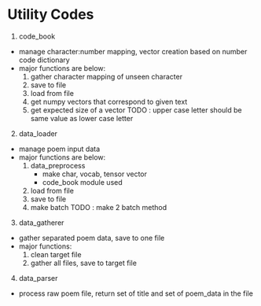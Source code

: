 # Utility Codes

1. code_book
- manage character:number mapping, vector creation based on number code dictionary
- major functions are below:
	1. gather character mapping of unseen character
	2. save to file
	3. load from file
	4. get numpy vectors that correspond to given text
	5. get expected size of a vector
TODO : upper case letter should be same value as lower case letter

2. data_loader
- manage poem input data
- major functions are below:
	1. data_preprocess
		- make char, vocab, tensor vector
		- code_book module used
	2. load from file
	3. save to file
	4. make batch
TODO : make 2 batch method

3. data_gatherer
- gather separated poem data, save to one file
- major functions:
	1. clean target file
	2. gather all files, save to target file

4. data_parser
- process raw poem file, return set of title and set of poem_data in the file
